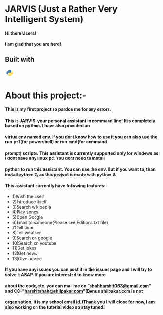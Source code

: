 # JARVIS (Just a Rather Very Intelligent System)
#### Hi there Users!
#### I am glad that you are here!
## Built with

<code><img height="30" src="https://raw.githubusercontent.com/github/explore/80688e429a7d4ef2fca1e82350fe8e3517d3494d/topics/python/python.png"></code>

# About this project:-
#### This is my first project so pardon me for any errors.
#### This is JARVIS, your personal assistant in command line! It is completely based on python. I have also provided an
#### virtualenv named env. If you dont know how to use it you can also use the run.ps1(for powershell) or run.cmd(for command
#### prompt) scripts. This assistant is currently supported only for windows as i dont have any linux pc. You dont need to install
#### python to run this assistant. You can use the env. But if you want to, than install python 3, as this project is made with python 3. 
#### This assistant currently have following features:- 
 - 1)Wish the user! 
 - 2)Introduce itself 
 - 3)Search wikipedia 
 - 4)Play songs 
 - 5)Open Google 
 - 6)Email to someone(Please see Editions.txt file) 
 - 7)Tell time 
 - 8)Tell weather 
 - 9)Search on google 
 - 10)Search on youtube 
 - 11)Get jokes 
 - 12)Get news 
 - 13)Give advice 
#### If you have any issues you can post it in the issues page and I will try to solve it ASAP. If you are interested to know more
#### about the code,etc. you can mail me on "shahharshit063@gmail.com" and CC-"harshitshah@shilpakar.com"(Bonus shilpakar.com is not
#### organisation, it is my school email id.)Thank you I will close for now, I am also working on the tutorial video so stay tuned!
